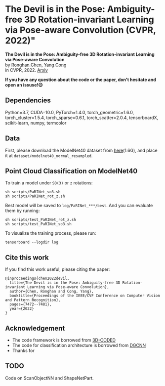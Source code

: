 # The Devil is in the Pose: Ambiguity-free 3D Rotation-invariant Learning via Pose-aware Convolution (CVPR, 2022)"
**The Devil is in the Pose: Ambiguity-free 3D Rotation-invariant Learning via Pose-aware Convolution**<br>
by [Ronghan Chen](https://scholar.google.com/citations?user=NH4NtmMAAAAJ&hl=zh-CN&oi=ao), [Yang Cong](https://scholar.google.com/citations?user=iUUu8PkAAAAJ&hl=zh-CN&oi=ao)<br>
in CVPR, 2022. [Arxiv](https://arxiv.org/abs/2205.15210)

**If you have any question about the code or the paper, don't hesitate and open an issuse!😉**

## Dependencies
 
Python=3.7, 
CUDA=10.0,
PyTorch=1.4.0, 
torch_geometric=1.6.0,
torch_cluster=1.5.4,
torch_sparse=0.6.1,
torch_scatter=2.0.4,
tensorboardX, 
scikit-learn, 
numpy,
termcolor

## Data

First, please download the ModelNet40 dataset from [here](https://shapenet.cs.stanford.edu/media/modelnet40_normal_resampled.zip)(1.6G), 
and place it at `dataset/modelnet40_normal_resampled`. 

## Point Cloud Classification on ModelNet40


To train a model under `SO(3)` or `z` rotations:

    sh scripts/PaRINet_so3.sh 
    sh scripts/PaRINet_rot_z.sh 

Best model will be saved to `log/PaRINet_***/best`.
And you can evaluate them by running:

    sh scripts/test_PaRINet_rot_z.sh
    sh scripts/test_PaRINet_so3.sh

To visualize the training process, please run:

    tensorboard --logdir log
    
## Cite this work
If you find this work useful, please citing the paper:

```
@inproceedings{chen2022devil,
  title={The Devil is in the Pose: Ambiguity-free 3D Rotation-invariant Learning via Pose-aware Convolution},
  author={Chen, Ronghan and Cong, Yang},
  booktitle={Proceedings of the IEEE/CVF Conference on Computer Vision and Pattern Recognition},
  pages={7472--7481},
  year={2022}
}
```
 
## Acknowledgement
- The code framework is borrowed from [3D-CODED](https://github.com/ThibaultGROUEIX/3D-CODED)
- The code for classification architecture is borrowed from [DGCNN](https://github.com/WangYueFt/dgcnn)
- Thanks for 

## TODO
Code on ScanObjectNN and ShapeNetPart.

##

